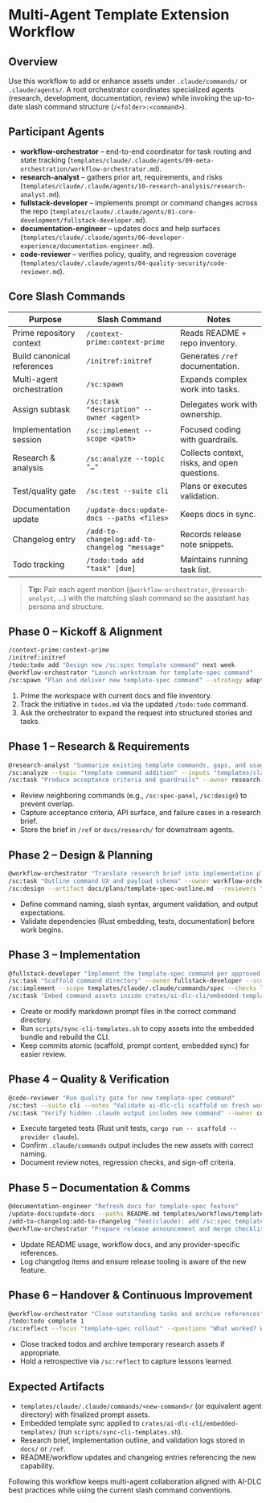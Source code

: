 # Multi-Agent Template Extension Workflow

## Overview
Use this workflow to add or enhance assets under `.claude/commands/` or `.claude/agents/`. A root orchestrator coordinates specialized agents (research, development, documentation, review) while invoking the up-to-date slash command structure (`/<folder>:<command>`).

## Participant Agents
- **workflow-orchestrator** – end-to-end coordinator for task routing and state tracking (`templates/claude/.claude/agents/09-meta-orchestration/workflow-orchestrator.md`).
- **research-analyst** – gathers prior art, requirements, and risks (`templates/claude/.claude/agents/10-research-analysis/research-analyst.md`).
- **fullstack-developer** – implements prompt or command changes across the repo (`templates/claude/.claude/agents/01-core-development/fullstack-developer.md`).
- **documentation-engineer** – updates docs and help surfaces (`templates/claude/.claude/agents/06-developer-experience/documentation-engineer.md`).
- **code-reviewer** – verifies policy, quality, and regression coverage (`templates/claude/.claude/agents/04-quality-security/code-reviewer.md`).

## Core Slash Commands
| Purpose | Slash Command | Notes |
| --- | --- | --- |
| Prime repository context | `/context-prime:context-prime` | Reads README + repo inventory. |
| Build canonical references | `/initref:initref` | Generates `/ref` documentation. |
| Multi-agent orchestration | `/sc:spawn` | Expands complex work into tasks. |
| Assign subtask | `/sc:task "description" --owner <agent>` | Delegates work with ownership. |
| Implementation session | `/sc:implement --scope <path>` | Focused coding with guardrails. |
| Research & analysis | `/sc:analyze --topic "…"` | Collects context, risks, and open questions. |
| Test/quality gate | `/sc:test --suite cli` | Plans or executes validation. |
| Documentation update | `/update-docs:update-docs --paths <files>` | Keeps docs in sync. |
| Changelog entry | `/add-to-changelog:add-to-changelog "message"` | Records release note snippets. |
| Todo tracking | `/todo:todo add "task" [due]` | Maintains running task list. |

> **Tip:** Pair each agent mention (`@workflow-orchestrator`, `@research-analyst`, …) with the matching slash command so the assistant has persona and structure.

## Phase 0 – Kickoff & Alignment
```bash
/context-prime:context-prime
/initref:initref
/todo:todo add "Design new /sc:spec template command" next week
@workflow-orchestrator "Launch workstream for template-spec command"
/sc:spawn "Plan and deliver new template-spec command" --strategy adaptive --depth deep
```
1. Prime the workspace with current docs and file inventory.
2. Track the initiative in `todos.md` via the updated `/todo:todo` command.
3. Ask the orchestrator to expand the request into structured stories and tasks.

## Phase 1 – Research & Requirements
```bash
@research-analyst "Summarize existing template commands, gaps, and usage patterns"
/sc:analyze --topic "template command addition" --inputs "templates/claude/.claude/commands"
/sc:task "Produce acceptance criteria and guardrails" --owner research-analyst --deliverable docs/research/template-command-brief.md
```
- Review neighboring commands (e.g., `/sc:spec-panel`, `/sc:design`) to prevent overlap.
- Capture acceptance criteria, API surface, and failure cases in a research brief.
- Store the brief in `/ref` or `docs/research/` for downstream agents.

## Phase 2 – Design & Planning
```bash
@workflow-orchestrator "Translate research brief into implementation plan"
/sc:task "Outline command UX and payload schema" --owner workflow-orchestrator --deliverable docs/plans/template-spec-outline.md
/sc:design --artifact docs/plans/template-spec-outline.md --reviewers "documentation-engineer"
```
- Define command naming, slash syntax, argument validation, and output expectations.
- Validate dependencies (Rust embedding, tests, documentation) before work begins.

## Phase 3 – Implementation
```bash
@fullstack-developer "Implement the template-spec command per approved outline"
/sc:task "Scaffold command directory" --owner fullstack-developer --scope templates/claude/.claude/commands/spec
/sc:implement --scope templates/claude/.claude/commands/spec --checks lint
/sc:task "Embed command assets inside crates/ai-dlc-cli/embedded-templates" --owner fullstack-developer
```
- Create or modify markdown prompt files in the correct command directory.
- Run `scripts/sync-cli-templates.sh` to copy assets into the embedded bundle and rebuild the CLI.
- Keep commits atomic (scaffold, prompt content, embedded sync) for easier review.

## Phase 4 – Quality & Verification
```bash
@code-reviewer "Run quality gate for new template-spec command"
/sc:test --suite cli --notes "Validate ai-dlc-cli scaffold on fresh workspace"
/sc:task "Verify hidden .claude output includes new command" --owner code-reviewer --evidence logs/command-validation.md
```
- Execute targeted tests (Rust unit tests, `cargo run -- scaffold --provider claude`).
- Confirm `.claude/commands` output includes the new assets with correct naming.
- Document review notes, regression checks, and sign-off criteria.

## Phase 5 – Documentation & Comms
```bash
@documentation-engineer "Refresh docs for template-spec feature"
/update-docs:update-docs --paths README.md templates/workflows/template-extension-workflow.md
/add-to-changelog:add-to-changelog "feat(claude): add /sc:spec template authoring command"
@workflow-orchestrator "Prepare release announcement and merge checklist"
```
- Update README usage, workflow docs, and any provider-specific references.
- Log changelog items and ensure release tooling is aware of the new feature.

## Phase 6 – Handover & Continuous Improvement
```bash
@workflow-orchestrator "Close outstanding tasks and archive references"
/todo:todo complete 1
/sc:reflect --focus "template-spec rollout" --questions "What worked? What should change next time?"
```
- Close tracked todos and archive temporary research assets if appropriate.
- Hold a retrospective via `/sc:reflect` to capture lessons learned.

## Expected Artifacts
- `templates/claude/.claude/commands/<new-command>/` (or equivalent agent directory) with finalized prompt assets.
- Embedded template sync applied to `crates/ai-dlc-cli/embedded-templates/` (run `scripts/sync-cli-templates.sh`).
- Research brief, implementation outline, and validation logs stored in `docs/` or `/ref`.
- README/workflow updates and changelog entries referencing the new capability.

Following this workflow keeps multi-agent collaboration aligned with AI-DLC best practices while using the current slash command conventions.
